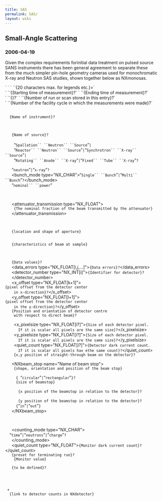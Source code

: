 ```yaml
---
title: SAS
permalink: SAS/
layout: wiki
---
```


Small-Angle Scattering
----------------------

### 2006-04-19

Given the complex requirements forinitial data treatment on pulsed
source SANS instruments there has been general agreement to separate
these from the much simpler pin-hole geometry cameras used for
monochromatic X-ray and Neutron SAS studies, shown together below as
NXmonosas.

<?xml version="1.0" encoding="utf-8"?>
<NXroot>

<NXentry name="{Entry Name}">  
` `

<title>
{Extended title for entry}?

</title>
` `<short_title>`{20 characters max. for legends etc.}>`</short_title>  
` `<start_time type="ISO8601">`{Starting time of measurement}?`</start_time>  
` `<end_time type="ISO8601">`{Ending time of measurement}?`</end_time>  
` `<experiment_identifier type="NX_CHAR">`{}?`</experiment_identifier>  
` `<run_number type="NX_INT">`{Number of run or scan stored in this entry}?`</run_number>  
` `<run_cycle type="NX_CHAR">`{Number of the facility cycle in which the measurements were made}?`</run_cycle>

` `<NXinstrument name="{Name of instrument}">  
`  `<name short_name="{short name of instrument}">`{Name of instrument}?`  
`  `</name>

`  `<NXsource name="{Name of facility}">  
`   `<name type="NX_CHAR">`{Name of source}?`</name>  
`   `<type type="NX_CHAR">  
`    `“`Spallation`` ``Neutron`` ``Source`”`|`  
`    `“`Reactor`` ``Neutron`` ``Source`”`|`“`Synchrotron`` ``X-ray`` ``Source`”`|`  
`    `“`Rotating`` ``Anode`` ``X-ray`”`|`“`Fixed`` ``Tube`` ``X-ray`”`?`  
`   `</type>  
`   `<probe type="NX_CHAR">“`neutron`”`|`“`x-ray`”`?`</probe>  
`   `<bunch_mode type="NX_CHAR">“`Single`` ``Bunch`”`|`“`Multi`` ``Bunch`”`?`</bunch_mode>  
`   `<power type="NX_FLOAT">“`nominal`` ``power`”</power>  
`  `</NXsource>

`  `<NXattenuator name="{Name of beam attenuator}">  
`   `<attenuator_transmission type="NX_FLOAT">  
`    {The nominal fraction of the beam transmitted by the attenuator}`  
`   `</attenuator_transmission>  
`  `</NXattenuator>

`  `<NXaperture name="Name of beamline aperture">  
`   `<NXgeometry name="geometry">`{location and shape of aperture}`</NXgeometry>  
`  `</NXaperture>

`  `<NXbeam name="Beam_at_sample">` {characteristics of beam at sample}`  
`  `</NXbeam>

`  `<NXdetector name="{Name of bank of detectors, or multidetector}">  
`   `<data type="NX_FLOAT[i,j,...]|NX_INT[i,j,...]">`{Data values}?`</data>  
`   `<data_errors type="NX_FLOAT[i,j,...]">`{Data errors}?`</data_errors>  
`   `<detector_number type="NX_INT[i]">`{Identifier for detector}?`  
`   `</detector_number>  
`   `<x_offset type="NX_FLOAT[k+1]">`{pixel offset from the detector center `  
`    in x-direction}?`</x_offset>  
`   `<y_offset type="NX_FLOAT[l+1]">`{pixel offset from the detector center `  
`    in the y-direction}?`</y_offset>  
`   `<NXgeometry name="SD_Distance">`{Position and orientation of detector centre`  
`    with respect to direct beam}?`  
`   `</NXgeometry>  
`    `<x_pixelsize type="NX_FLOAT[i?]">`{Size of each detector pixel. `  
`      If it is scalar all pixels are the same size}?`</x_pixelsize>  
`    `<y_pixelsize type="NX_FLOAT[i?]">`{Size of each detector pixel. `  
`      If it is scalar all pixels are the same size}?`</y_pixelsize>  
`    `<quiet_count type="NX_FLOAT[i?]">`{Detector dark current count.  `  
`      If it is scalar all pixels hav ethe same count}?`</quiet_count>  
`    `<NXgeometry name="beam_center">`{x,y position of straight-through beam on the detector}?`</NXgeometry>  
`  `</NXdetector>  
`   `<NXbeam_stop name="Name of beam stop">  
`    `<NXgeometry name="geometry">`{shape, orientation and position of the beam stop}`  
`    `</NXgeometry>  
`     `<description type="NX_CHAR">`{ `“`circular`”`|`“`rectangular`”`}?`</description>  
`     `<size type="NX_FLOAT">`{size of beamstop}`</size>  
`     `<x type="NX_FLOAT">  
`      {x position of the beamstop in relation to the detector}?`</x>  
`     `<y type="NX_FLOAT">  
`      {y position of the beamstop in relation to the detector}?`</y>  
`     `<status type="NX_CHAR">`{`“`in`”`|`“`out`”`}`</status>  
`   `</NXbeam_stop>  
` `</NXinstrument>

` `<NXmonitor name="control {Name of the monitor}">  
`   `<counting_mode type="NX_CHAR">  
`  `“`time`”`|`“`neutrons`”`|`“`charge`”`?`  
`   `</counting_mode>  
`   `<quiet_count type="NX_FLOAT">`{Monitor dark current count}?`</quiet_count>  
`   `<preset type="NX_FLOAT32">`{preset for terminating run}?`</preset>  
`   `<data type="NX_INT32">` {Monitor value}`  
`   `</data>  
`   `<NXcharacterization name="quiet_count">`{to be defined}?`</NXcharacterization></NXmonitor>

` `<NXsample name="{Name of sample}">  
` `</NXsample>

` `<NXdata name="Datablock name">`+`  
`  `<data type="NX_INT[...] | NX_FLOAT[...]" signal="1">`{link to detector counts in NXdetector}`</data>  
` `</NXdata>  
</NXentry>

</NXroot>

